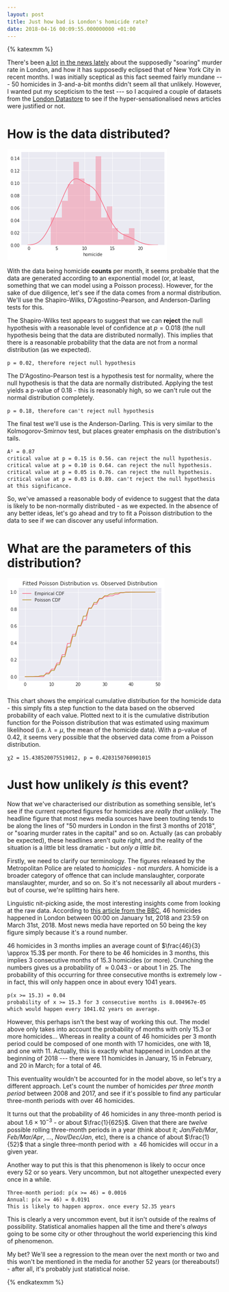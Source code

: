 ```yaml
---
layout: post
title: Just how bad is London's homicide rate?
date: 2018-04-16 00:09:55.000000000 +01:00
---
```


{% katexmm %}

There's been [a lot][std] [in the news lately][bbc] about the supposedly
"soaring" murder rate in London, and how it has supposedly eclipsed that of New
York City in recent months. I was initially sceptical as this fact seemed fairly
mundane --- 50 homicides in 3-and-a-bit months didn't seem all that unlikely.
However, I wanted put my scepticism to the test --- so I acquired a couple of
datasets from the [London Datastore][data] to see if the hyper-sensationalised
news articles were justified or not.

[std]: https://www.standard.co.uk/news/crime/the-55-murder-investigations-launched-in-london-this-year-as-death-toll-continues-to-rise-a3807186.html
[bbc]: http://www.bbc.co.uk/news/uk-england-london-43610936
[data]: http://archive.is/APgSj

<!-- more -->

# How is the data distributed?

![Distribution plot of data](/images/distribution_kde.png)

With the data being homicide **counts** per month, it seems probable that the
data are generated according to an exponential model (or, at least, something
that we can model using a Poisson process). However, for the sake of due
diligence, let's see if the data comes from a normal distribution. We'll use the
Shapiro-Wilks, D'Agostino-Pearson, and Anderson-Darling tests for this.

The Shapiro-Wilks test appears to suggest that we can **reject** the null
hypothesis with a reasonable level of confidence at $p = 0.018$ (the null
hypothesis being that the data are distributed normally). This implies that
there is a reasonable probability that the data are not from a normal
distribution (as we expected).

```
p = 0.02, therefore reject null hypothesis
```

The D'Agostino-Pearson test is a hypothesis test for normality, where the null
hypothesis is that the data are normally distributed. Applying the test yields a
p-value of 0.18 - this is reasonably high, so we can't rule out the normal
distribution completely.

```
p = 0.18, therefore can't reject null hypothesis
```

The final test we'll use is the Anderson-Darling. This is very similar to the
Kolmogorov-Smirnov test, but places greater emphasis on the distribution's
tails.

```
A² = 0.87
critical value at p = 0.15 is 0.56. can reject the null hypothesis.
critical value at p = 0.10 is 0.64. can reject the null hypothesis.
critical value at p = 0.05 is 0.76. can reject the null hypothesis.
critical value at p = 0.03 is 0.89. can't reject the null hypothesis at this significance.
```

So, we've amassed a reasonable body of evidence to suggest that the data is
likely to be non-normally distributed - as we expected. In the absence of any
better ideas, let's go ahead and try to fit a Poisson distribution to the data
to see if we can discover any useful information.


# What are the parameters of this distribution?

![Poisson CDF of data](/images/cdf_ecdf.png)

This chart shows the empirical cumulative distribution for the homicide data -
this simply fits a step function to the data based on the observed probability
of each value. Plotted next to it is the cumulative distribution function for
the Poisson distribution that was estimated using maximum likelihood (i.e.
$\lambda = \mu$, the mean of the homicide data). With a p-value of $0.42$, it
seems very possible that the observed data come from a Poisson distribution.

```
χ2 = 15.438520075519012, p = 0.4203150760901015
```


# Just how unlikely *is* this event?

Now that we've characterised our distribution as something sensible, let's see
if the current reported figures for homicides are *really that unlikely*. The
headline figure that most news media sources have been touting tends to be along
the lines of "$50$ murders in London in the first 3 months of 2018", or "soaring
murder rates in the capital" and so on. Actually (as can probably be expected),
these headlines aren't quite right, and the reality of the situation is a little
bit less dramatic - but *only a little bit*.

Firstly, we need to clarify our terminology. The figures released by the
Metropolitan Police are related to *homicides* - not *murders*. A homicide is a
broader category of offence that can include manslaughter, corporate
manslaughter, murder, and so on. So it's not necessarily all about murders - but
of course, we're splitting hairs here.

Linguistic nit-picking aside, the most interesting insights come from looking at
the raw data. According to [this article from the BBC][1], $46$ homicides
happened in London between 00:00 on January 1st, 2018 and 23:59 on March 31st,
2018. Most news media have reported on $50$ being the key figure simply because
it's a round number.

46 homicides in 3 months implies an average count of $\frac{46}{3} \approx 15.3$
per month. For there to be 46 homicides in 3 months, this implies 3 consecutive
months of $15.3$ homicides (or more). Crunching the numbers gives us a
probability of $\approx 0.043$ - or about $1$ in $25$. The probability of this
occurring for three consecutive months is extremely low - in fact, this will
only happen once in about every $1041$ years.

[1]: http://www.bbc.co.uk/news/uk-43640475


```
p(x >= 15.3) = 0.04
probability of x >= 15.3 for 3 consecutive months is 8.004967e-05
which would happen every 1041.02 years on average.
```

However, this perhaps isn't the best way of working this out. The model above
only takes into account the probability of  months with only $15.3$ or more
homicides... Whereas in reality a count of $46$ homicides per 3 month period
could be composed of one month with $17$ homicides, one with $18$, and one with
$11$. Actually, this is exactly what happened in London at the beginning of 2018
--- there were $11$ homicides in January, $15$ in February, and $20$ in March;
for a total of $46$.

This eventuality wouldn't be accounted for in the model above, so let's try a
different approach. Let's count the number of homicides *per three month period*
between 2008 and 2017, and see if it's possible to find any particular
three-month periods with over $46$ homicides.

It turns out that the probability of $46$ homicides in any three-month period is
about $1.6\times10^{-3}$ - or about $\frac{1}{625}$. Given that there are
*twelve* possible rolling three-month periods in a year (think about it;
*Jan/Feb/Mar*, *Feb/Mar/Apr*, ..., *Nov/Dec/Jan*, etc), there is a chance of
about $\frac{1}{52}$ that a single three-month period with $\geq 46$ homicides
will occur in a given year.

Another way to put this is that this phenomenon is likely to occur once every
$52$ or so years. Very uncommon, but not altogether unexpected every once in a
while.

```
Three-month period: p(x >= 46) = 0.0016
Annual: p(x >= 46) = 0.0191
This is likely to happen approx. once every 52.35 years
```

This is clearly a very uncommon event, but it isn't outside of the realms of
possibility. Statistical anomalies happen all the time and there's *always*
going to be some city or other throughout the world experiencing this kind of
phenomenon.

My bet? We'll see a regression to the mean over the next month or two and this
won't be mentioned in the media for another $52$ years (or thereabouts!) - after
all, it's probably just statistical noise.

{% endkatexmm %}
